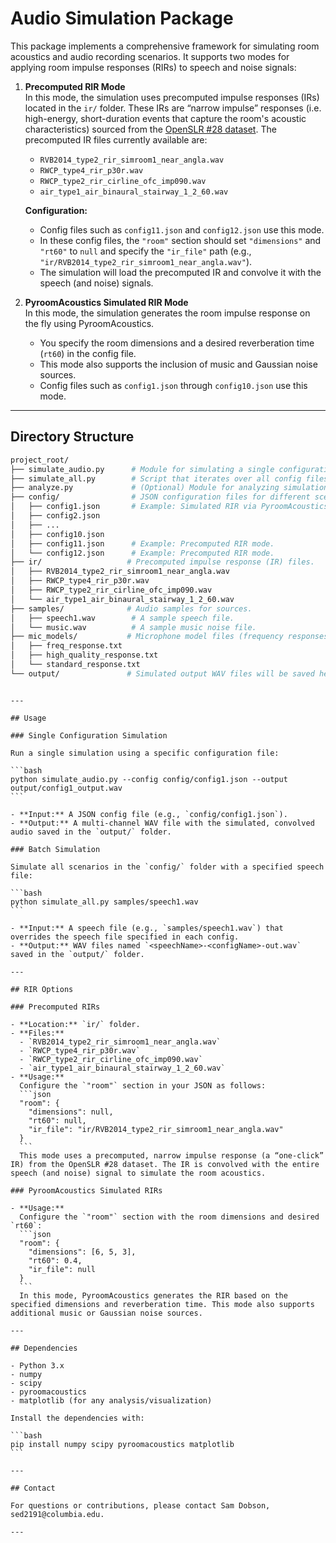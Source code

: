 # Audio Simulation Package

This package implements a comprehensive framework for simulating room acoustics and audio recording scenarios. It supports two modes for applying room impulse responses (RIRs) to speech and noise signals:

1. **Precomputed RIR Mode**  
   In this mode, the simulation uses precomputed impulse responses (IRs) located in the `ir/` folder. These IRs are “narrow impulse” responses (i.e. high-energy, short-duration events that capture the room's acoustic characteristics) sourced from the [OpenSLR #28 dataset](https://www.openslr.org/28/). The precomputed IR files currently available are:

   - `RVB2014_type2_rir_simroom1_near_angla.wav`
   - `RWCP_type4_rir_p30r.wav`
   - `RWCP_type2_rir_cirline_ofc_imp090.wav`
   - `air_type1_air_binaural_stairway_1_2_60.wav`

   **Configuration:**

   - Config files such as `config11.json` and `config12.json` use this mode.
   - In these config files, the `"room"` section should set `"dimensions"` and `"rt60"` to `null` and specify the `"ir_file"` path (e.g., `"ir/RVB2014_type2_rir_simroom1_near_angla.wav"`).
   - The simulation will load the precomputed IR and convolve it with the speech (and noise) signals.

2. **PyroomAcoustics Simulated RIR Mode**  
   In this mode, the simulation generates the room impulse response on the fly using PyroomAcoustics.
   - You specify the room dimensions and a desired reverberation time (`rt60`) in the config file.
   - This mode also supports the inclusion of music and Gaussian noise sources.
   - Config files such as `config1.json` through `config10.json` use this mode.

---

## Directory Structure

```bash
project_root/
├── simulate_audio.py      # Module for simulating a single configuration.
├── simulate_all.py        # Script that iterates over all config files.
├── analyze.py             # (Optional) Module for analyzing simulation outputs.
├── config/                # JSON configuration files for different scenarios.
│   ├── config1.json       # Example: Simulated RIR via PyroomAcoustics.
│   ├── config2.json
│   ├── ...
│   ├── config10.json
│   ├── config11.json      # Example: Precomputed RIR mode.
│   └── config12.json      # Example: Precomputed RIR mode.
├── ir/                   # Precomputed impulse response (IR) files.
│   ├── RVB2014_type2_rir_simroom1_near_angla.wav
│   ├── RWCP_type4_rir_p30r.wav
│   ├── RWCP_type2_rir_cirline_ofc_imp090.wav
│   └── air_type1_air_binaural_stairway_1_2_60.wav
├── samples/              # Audio samples for sources.
│   ├── speech1.wav        # A sample speech file.
│   └── music.wav          # A sample music noise file.
├── mic_models/           # Microphone model files (frequency responses).
│   ├── freq_response.txt
│   ├── high_quality_response.txt
│   └── standard_response.txt
└── output/               # Simulated output WAV files will be saved here.
```
````

---

## Usage

### Single Configuration Simulation

Run a single simulation using a specific configuration file:

```bash
python simulate_audio.py --config config/config1.json --output output/config1_output.wav
```

- **Input:** A JSON config file (e.g., `config/config1.json`).
- **Output:** A multi-channel WAV file with the simulated, convolved audio saved in the `output/` folder.

### Batch Simulation

Simulate all scenarios in the `config/` folder with a specified speech file:

```bash
python simulate_all.py samples/speech1.wav
```

- **Input:** A speech file (e.g., `samples/speech1.wav`) that overrides the speech file specified in each config.
- **Output:** WAV files named `<speechName>-<configName>-out.wav` saved in the `output/` folder.

---

## RIR Options

### Precomputed RIRs

- **Location:** `ir/` folder.
- **Files:**
  - `RVB2014_type2_rir_simroom1_near_angla.wav`
  - `RWCP_type4_rir_p30r.wav`
  - `RWCP_type2_rir_cirline_ofc_imp090.wav`
  - `air_type1_air_binaural_stairway_1_2_60.wav`
- **Usage:**  
  Configure the `"room"` section in your JSON as follows:
  ```json
  "room": {
    "dimensions": null,
    "rt60": null,
    "ir_file": "ir/RVB2014_type2_rir_simroom1_near_angla.wav"
  }
  ```
  This mode uses a precomputed, narrow impulse response (a “one-click” IR) from the OpenSLR #28 dataset. The IR is convolved with the entire speech (and noise) signal to simulate the room acoustics.

### PyroomAcoustics Simulated RIRs

- **Usage:**  
  Configure the `"room"` section with the room dimensions and desired `rt60`:
  ```json
  "room": {
    "dimensions": [6, 5, 3],
    "rt60": 0.4,
    "ir_file": null
  }
  ```
  In this mode, PyroomAcoustics generates the RIR based on the specified dimensions and reverberation time. This mode also supports additional music or Gaussian noise sources.

---

## Dependencies

- Python 3.x
- numpy
- scipy
- pyroomacoustics
- matplotlib (for any analysis/visualization)

Install the dependencies with:

```bash
pip install numpy scipy pyroomacoustics matplotlib
```

---

## Contact

For questions or contributions, please contact Sam Dobson, sed2191@columbia.edu.

---

